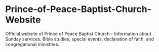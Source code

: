 # Prince-of-Peace-Baptist-Church-Website
Official website of Prince of Peace Baptist Church - Information about Sunday services, Bible studies, special events, declaration of faith, and congregational ministries.

